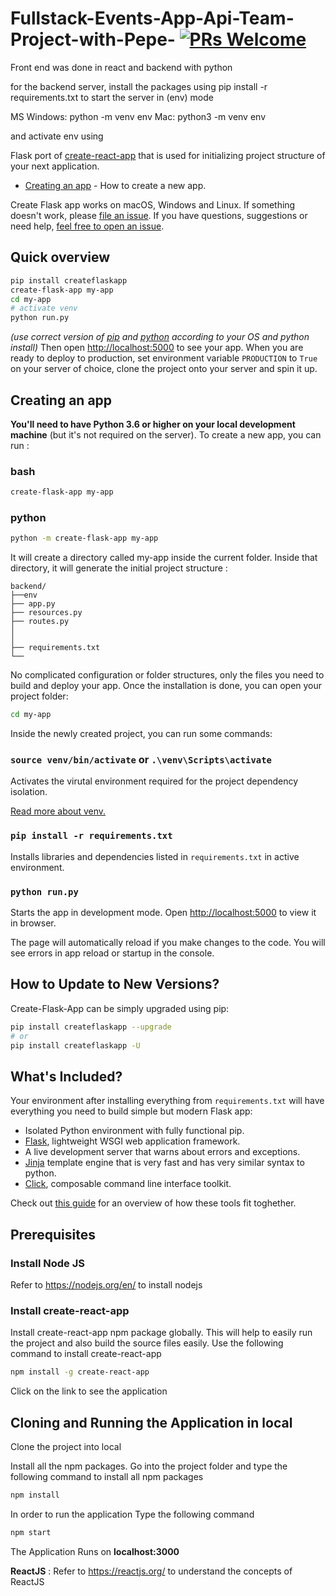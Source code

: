 # Fullstack-Events-App-Api-Team-Project-with-Pepe- [![PRs Welcome](https://img.shields.io/badge/PRs-welcome-green.svg)](https://github.com/isakal/create-flask-app/pull/new/master)
Front end was done in react and backend with python

for the backend server, install the packages using pip install -r requirements.txt
to start the server in (env) mode

MS Windows: python -m venv env
Mac: python3 -m venv env

and activate env using 

Flask port of [create-react-app](https://facebook.github.io/create-react-app/) that is used for initializing project structure of your next application.

- [Creating an app](#creating-an-app) - How to create a new app.

Create Flask app works on macOS, Windows and Linux.
If something doesn't work, please [file an issue](https://github.com/isakal/create-flask-app/issues/new).
If you have questions, suggestions or need help, [feel free to open an issue](https://github.com/isakal/create-flask-app/issues/new).

## Quick overview 

```sh
pip install createflaskapp
create-flask-app my-app
cd my-app
# activate venv
python run.py
```
*(use correct version of [pip](https://pip.pypa.io/en/stable/) and [python](https://python.org/) according to your OS and python install)*
Then open [http://localhost:5000](http://localhost:5000) to see your app.
When you are ready to deploy to production, set environment variable `PRODUCTION` to  `True` on your server of choice, clone the project onto your server and spin it up.


## Creating an app

**You'll need to have Python 3.6 or higher on your local development machine** (but it's not required on the server).
To create a new app, you can run :

### bash
```sh
create-flask-app my-app 
```

### python
```sh
python -m create-flask-app my-app
```
It will create a directory called my-app inside the current folder.
Inside that directory, it will generate the initial project structure :
```
backend/
├──env
├── app.py
├── resources.py
├── routes.py   
│   
│   
├── requirements.txt  
└── 
```

No complicated configuration or folder structures, only the files you need to build and deploy your app.
Once the installation is done, you can open your project folder:
```sh
cd my-app
```
Inside the newly created project, you can run some commands:

### `source venv/bin/activate` or `.\venv\Scripts\activate`
Activates the virutal environment required for the project dependency isolation.

[Read more about venv.](https://https://docs.python.org/3/library/venv.html)  

### `pip install -r requirements.txt`
Installs libraries and dependencies listed in `requirements.txt` in active environment.

### `python run.py`
Starts the app in development mode. 
Open [http://localhost:5000](http://localhost:5000) to view it in browser.

The page will automatically reload if you make changes to the code. 
You will see errors in app reload or startup in the console.


## How to Update to New Versions?

Create-Flask-App can be simply upgraded using pip:

```sh
pip install createflaskapp --upgrade
# or
pip install createflaskapp -U
```

## What's Included?

Your environment after installing everything from `requirements.txt` will have everything you need to build simple but modern Flask app:
- Isolated Python environment with fully functional pip.
- [Flask](https://www.palletsprojects.com/p/flask/), lightweight WSGI web application framework.
- A live development server that warns about errors and exceptions.
- [Jinja](https://jinja.palletsprojects.com/en/2.10.x/) template engine that is very fast and has very similar syntax to python.
- [Click](https://click.palletsprojects.com/en/7.x/), composable command line interface toolkit.

Check out [this guide](https://blog.miguelgrinberg.com/post/the-flask-mega-tutorial-part-i-hello-world) for an overview of how these tools fit toghether.


## Prerequisites

### Install Node JS
Refer to https://nodejs.org/en/ to install nodejs

### Install create-react-app
Install create-react-app npm package globally. This will help to easily run the project and also build the source files easily. Use the following command to install create-react-app

```bash
npm install -g create-react-app
```

Click on the link to see the application

## Cloning and Running the Application in local

Clone the project into local

Install all the npm packages. Go into the project folder and type the following command to install all npm packages

```bash
npm install
```

In order to run the application Type the following command

```bash
npm start
```

The Application Runs on **localhost:3000**


**ReactJS** : Refer to https://reactjs.org/ to understand the concepts of ReactJS

